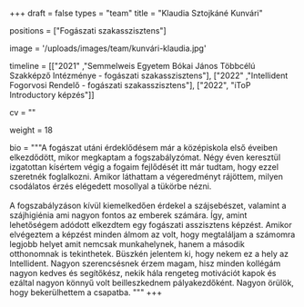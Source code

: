 +++
draft = false
types = "team"
title = "Klaudia Sztojkáné Kunvári"

positions = ["Fogászati szakasszisztens"]

image = '/uploads/images/team/kunvári-klaudia.jpg'

timeline = [["2021" ,"Semmelweis Egyetem Bókai János Többcélú Szakképző Intézménye - fogászati szakasszisztens"], ["2022" ,"Intellident Fogorvosi Rendelő - fogászati szakasszisztens"], ["2022", "iToP Introductory képzés"]]

cv = ""

weight = 18

bio =  """A fogászat utáni érdeklődésem már a középiskola első éveiben elkezdődött, mikor
megkaptam a fogszabályzómat. Négy éven keresztül izgatottan kísértem végig a fogaim
fejlődését itt már tudtam, hogy ezzel szeretnék foglalkozni. Amikor láthattam a
végeredményt rájöttem, milyen csodálatos érzés elégedett mosollyal a tükörbe nézni.
<br><br>
A fogszabályzáson kívül kiemelkedően érdekel a szájsebészet, valamint a szájhigiénia ami
nagyon fontos az emberek számára. Így, amint lehetőségem adódott elkezdtem egy
fogászati asszisztens képzést. Amikor elvégeztem a képzést minden álmom az volt, hogy
megtaláljam a számomra legjobb helyet amit nemcsak munkahelynek, hanem a második
otthonomnak is tekinthetek. Büszkén jelentem ki, hogy nekem ez a hely az Intellident.
Nagyon szerencsésnek érzem magam, hisz minden kollégám nagyon kedves és
segítőkész, nekik hála rengeteg motivációt kapok és ezáltal nagyon könnyű volt
beilleszkednem pályakezdőként. Nagyon örülök, hogy bekerülhettem a csapatba.
"""
+++
